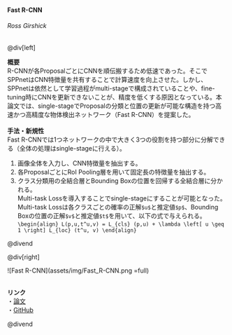 #### Fast R-CNN
###### Ross Girshick

@div[left]

__概要__<br>
R-CNNが各ProposalごとにCNNを順伝搬するため低速であった。そこでSPPnetはCNN特徴量を共有することで計算速度を向上させた。しかし、SPPnetは依然として学習過程がmulti-stageで構成されていることや、fine-tuning時にCNNを更新できないことが、精度を低くする原因となっている。本論文では、single-stageでProposalの分類と位置の更新が可能な構造を持つ高速かつ高精度な物体検出ネットワーク（Fast R-CNN）を提案した。<br>
<br>
__手法・新規性__<br>
Fast R-CNNでは1つネットワークの中で大きく3つの役割を持つ部分に分解できる（全体の処理はsingle-stageに行える）。<br>
1. 画像全体を入力し、CNN特徴量を抽出する。<br>
2. 各ProposalごとにRoI Pooling層を用いて固定長の特徴量を抽出する。<br>
3. クラス分類用の全結合層とBounding Boxの位置を回帰する全結合層に分かれる。<br>
Multi-task Lossを導入することでsingle-stageにすることが可能となった。Multi-task Lossは各クラスごとの確率の正解`$u$`と推定値`$p$`、Bounding Boxの位置の正解`$v$`と推定値`$t$`を用いて、以下の式で与えられる。<br>
`\begin{align} L(p,u,t^u,v) = L_{cls} (p,u) + \lambda \left[ u \geq 1 \right] L_{loc} (t^u, v) \end{align}`

@divend

@div[right]

![Fast R-CNN](assets/img/Fast_R-CNN.png =full)<br>
<br>

__リンク__<br>
・[論文](https://www.cv-foundation.org/openaccess/content_iccv_2015/papers/Girshick_Fast_R-CNN_ICCV_2015_paper.pdf)<br>
・[GitHub](https://github.com/rbgirshick/fast-rcnn)<br>

@divend
